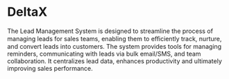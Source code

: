 # DeltaX


The Lead Management System is designed to streamline the process of managing leads for
sales teams, enabling them to eﬃciently track, nurture, and convert leads into customers. The
system provides tools for managing reminders, communicating with leads via bulk email/SMS,
and team collaboration. It centralizes lead data, enhances productivity and ultimately
improving sales performance.
